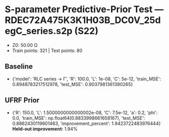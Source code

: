 # S-parameter Predictive-Prior Test — RDEC72A475K3K1H03B_DC0V_25degC_series.s2p (S22)
- Z0: 50.00 Ω
- Train points: 321  |  Test points: 80

## Baseline
- {'model': 'RLC series -> Γ', 'R': 100.0, 'L': 1e-08, 'C': 5e-12, 'train_MSE': 0.8948783217512978, 'test_MSE': 0.9037981361380265}

## UFRF Prior
- {'R': 150.0, 'L': 1.5000000000000002e-08, 'C': 7.5e-12, 'a': 0.2, 'phi': 0.0, 'train_MSE': np.float64(0.8833998661658167), 'test_MSE': 0.8862430119601463, 'improvement_percent': 1.9423722483976444}
**Held-out improvement:** 1.94%